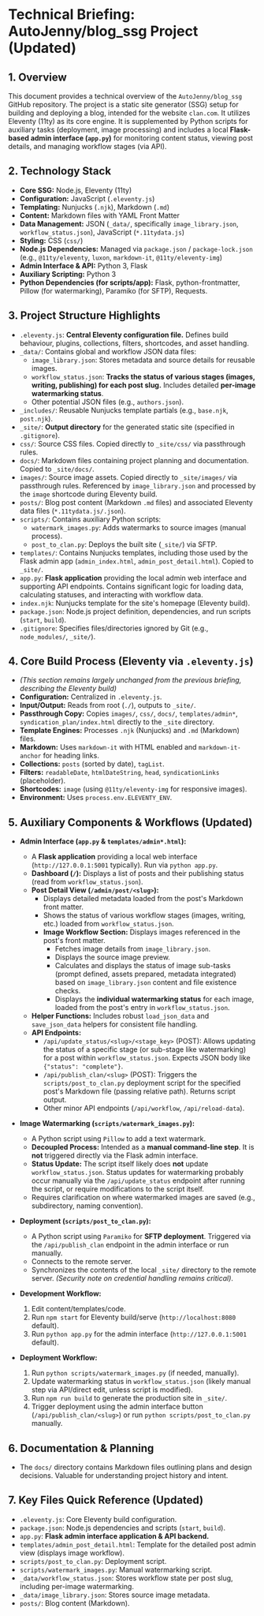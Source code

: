 # Technical Briefing: AutoJenny/blog_ssg Project (Updated)

## 1. Overview

This document provides a technical overview of the `AutoJenny/blog_ssg` GitHub repository. The project is a static site generator (SSG) setup for building and deploying a blog, intended for the website `clan.com`. It utilizes Eleventy (11ty) as its core engine. It is supplemented by Python scripts for auxiliary tasks (deployment, image processing) and includes a local **Flask-based admin interface (`app.py`)** for monitoring content status, viewing post details, and managing workflow stages (via API).

## 2. Technology Stack

*   **Core SSG:** Node.js, Eleventy (11ty)
*   **Configuration:** JavaScript (`.eleventy.js`)
*   **Templating:** Nunjucks (`.njk`), Markdown (`.md`)
*   **Content:** Markdown files with YAML Front Matter
*   **Data Management:** JSON (`_data/`, specifically `image_library.json`, `workflow_status.json`), JavaScript (`*.11tydata.js`)
*   **Styling:** CSS (`css/`)
*   **Node.js Dependencies:** Managed via `package.json` / `package-lock.json` (e.g., `@11ty/eleventy`, `luxon`, `markdown-it`, `@11ty/eleventy-img`)
*   **Admin Interface & API:** Python 3, Flask
*   **Auxiliary Scripting:** Python 3
*   **Python Dependencies (for scripts/app):** Flask, python-frontmatter, Pillow (for watermarking), Paramiko (for SFTP), Requests.

## 3. Project Structure Highlights

*   `.eleventy.js`: **Central Eleventy configuration file.** Defines build behaviour, plugins, collections, filters, shortcodes, and asset handling.
*   `_data/`: Contains global and workflow JSON data files:
    *   `image_library.json`: Stores metadata and source details for reusable images.
    *   `workflow_status.json`: **Tracks the status of various stages (images, writing, publishing) for each post slug.** Includes detailed **per-image watermarking status**.
    *   Other potential JSON files (e.g., `authors.json`).
*   `_includes/`: Reusable Nunjucks template partials (e.g., `base.njk`, `post.njk`).
*   `_site/`: **Output directory** for the generated static site (specified in `.gitignore`).
*   `css/`: Source CSS files. Copied directly to `_site/css/` via passthrough rules.
*   `docs/`: Markdown files containing project planning and documentation. Copied to `_site/docs/`.
*   `images/`: Source image assets. Copied directly to `_site/images/` via passthrough rules. Referenced by `image_library.json` and processed by the `image` shortcode during Eleventy build.
*   `posts/`: Blog post content (Markdown `.md` files) and associated Eleventy data files (`*.11tydata.js/.json`).
*   `scripts/`: Contains auxiliary Python scripts:
    *   `watermark_images.py`: Adds watermarks to source images (manual process).
    *   `post_to_clan.py`: Deploys the built site (`_site/`) via SFTP.
*   `templates/`: Contains Nunjucks templates, including those used by the Flask admin app (`admin_index.html`, `admin_post_detail.html`). Copied to `_site/`.
*   `app.py`: **Flask application** providing the local admin web interface and supporting API endpoints. Contains significant logic for loading data, calculating statuses, and interacting with workflow data.
*   `index.njk`: Nunjucks template for the site's homepage (Eleventy build).
*   `package.json`: Node.js project definition, dependencies, and run scripts (`start`, `build`).
*   `.gitignore`: Specifies files/directories ignored by Git (e.g., `node_modules/`, `_site/`).

## 4. Core Build Process (Eleventy via `.eleventy.js`)

*   *(This section remains largely unchanged from the previous briefing, describing the Eleventy build)*
*   **Configuration:** Centralized in `.eleventy.js`.
*   **Input/Output:** Reads from root (`./`), outputs to `_site/`.
*   **Passthrough Copy:** Copies `images/`, `css/`, `docs/`, `templates/admin*`, `syndication_plan/index.html` directly to the `_site` directory.
*   **Template Engines:** Processes `.njk` (Nunjucks) and `.md` (Markdown) files.
*   **Markdown:** Uses `markdown-it` with HTML enabled and `markdown-it-anchor` for heading links.
*   **Collections:** `posts` (sorted by date), `tagList`.
*   **Filters:** `readableDate`, `htmlDateString`, `head`, `syndicationLinks` (placeholder).
*   **Shortcodes:** `image` (using `@11ty/eleventy-img` for responsive images).
*   **Environment:** Uses `process.env.ELEVENTY_ENV`.

## 5. Auxiliary Components & Workflows (Updated)

*   **Admin Interface (`app.py` & `templates/admin*.html`):**
    *   A **Flask application** providing a local web interface (`http://127.0.0.1:5001` typically). Run via `python app.py`.
    *   **Dashboard (`/`):** Displays a list of posts and their publishing status (read from `workflow_status.json`).
    *   **Post Detail View (`/admin/post/<slug>`):**
        *   Displays detailed metadata loaded from the post's Markdown front matter.
        *   Shows the status of various workflow stages (images, writing, etc.) loaded from `workflow_status.json`.
        *   **Image Workflow Section:** Displays images referenced in the post's front matter.
            *   Fetches image details from `image_library.json`.
            *   Displays the source image preview.
            *   Calculates and displays the status of image sub-tasks (prompt defined, assets prepared, metadata integrated) based on `image_library.json` content and file existence checks.
            *   Displays the **individual watermarking status** for each image, loaded from the post's entry in `workflow_status.json`.
    *   **Helper Functions:** Includes robust `load_json_data` and `save_json_data` helpers for consistent file handling.
    *   **API Endpoints:**
        *   `/api/update_status/<slug>/<stage_key>` (POST): Allows updating the status of a specific stage (or sub-stage like watermarking) for a post within `workflow_status.json`. Expects JSON body like `{"status": "complete"}`.
        *   `/api/publish_clan/<slug>` (POST): Triggers the `scripts/post_to_clan.py` deployment script for the specified post's Markdown file (passing relative path). Returns script output.
        *   Other minor API endpoints (`/api/workflow`, `/api/reload-data`).

*   **Image Watermarking (`scripts/watermark_images.py`):**
    *   A Python script using `Pillow` to add a text watermark.
    *   **Decoupled Process:** Intended as a **manual command-line step**. It is **not** triggered directly via the Flask admin interface.
    *   **Status Update:** The script itself likely does **not** update `workflow_status.json`. Status updates for watermarking probably occur manually via the `/api/update_status` endpoint after running the script, or require modifications to the script itself.
    *   Requires clarification on where watermarked images are saved (e.g., subdirectory, naming convention).

*   **Deployment (`scripts/post_to_clan.py`):**
    *   A Python script using `Paramiko` for **SFTP deployment**. Triggered via the `/api/publish_clan` endpoint in the admin interface or run manually.
    *   Connects to the remote server.
    *   Synchronizes the contents of the local `_site/` directory to the remote server. *(Security note on credential handling remains critical)*.

*   **Development Workflow:**
    1.  Edit content/templates/code.
    2.  Run `npm start` for Eleventy build/serve (`http://localhost:8080` default).
    3.  Run `python app.py` for the admin interface (`http://127.0.0.1:5001` default).

*   **Deployment Workflow:**
    1.  Run `python scripts/watermark_images.py` (if needed, manually).
    2.  Update watermarking status in `workflow_status.json` (likely manual step via API/direct edit, unless script is modified).
    3.  Run `npm run build` to generate the production site in `_site/`.
    4.  Trigger deployment using the admin interface button (`/api/publish_clan/<slug>`) or run `python scripts/post_to_clan.py` manually.

## 6. Documentation & Planning

*   The `docs/` directory contains Markdown files outlining plans and design decisions. Valuable for understanding project history and intent.

## 7. Key Files Quick Reference (Updated)

*   `.eleventy.js`: Core Eleventy build configuration.
*   `package.json`: Node.js dependencies and scripts (`start`, `build`).
*   `app.py`: **Flask admin interface application & API backend.**
*   `templates/admin_post_detail.html`: Template for the detailed post admin view (displays image workflow).
*   `scripts/post_to_clan.py`: Deployment script.
*   `scripts/watermark_images.py`: Manual watermarking script.
*   `_data/workflow_status.json`: Stores workflow state per post slug, including per-image watermarking.
*   `_data/image_library.json`: Stores source image metadata.
*   `posts/`: Blog content (Markdown).